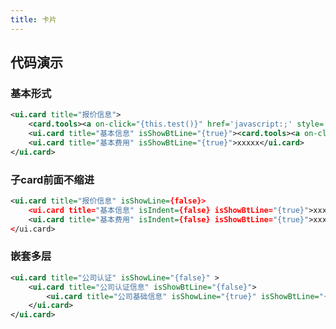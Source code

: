 ```yaml
---
title: 卡片
---
```


## 代码演示

### 基本形式

<!-- demo_start -->
<div class="m-example"></div>

```xml
<ui.card title="报价信息">
    <card.tools><a on-click="{this.test()}" href='javascript:;' style='font-size: 12px'>点击跳转</a></card.tools>
    <ui.card title="基本信息" isShowBtLine="{true}"><card.tools><a on-click="{this.test()}" href='javascript:;' style='font-size: 12px'>点击跳转</a></card.tools>xxxxx</ui.card>
    <ui.card title="基本费用" isShowBtLine="{true}">xxxxx</ui.card>
</ui.card>
```
<!-- demo_end -->

### 子card前面不缩进

<!-- demo_start -->
<div class="m-example"></div>

```xml
<ui.card title="报价信息" isShowLine={false}>
    <ui.card title="基本信息" isIndent={false} isShowBtLine="{true}">xxxxx</ui.card>
    <ui.card title="基本费用" isIndent={false} isShowBtLine="{true}">xxxxx</ui.card>
</ui.card>
```
<!-- demo_end -->

### 嵌套多层

<!-- demo_start -->
<div class="m-example"></div>

```xml
<ui.card title="公司认证" isShowLine="{false}" >
    <ui.card title="公司认证信息" isShowBtLine="{false}">
        <ui.card title="公司基础信息" isShowLine="{true}" isShowBtLine="{false}">xxxxx</ui.card>
    </ui.card>
</ui.card>
```
<!-- demo_end -->
